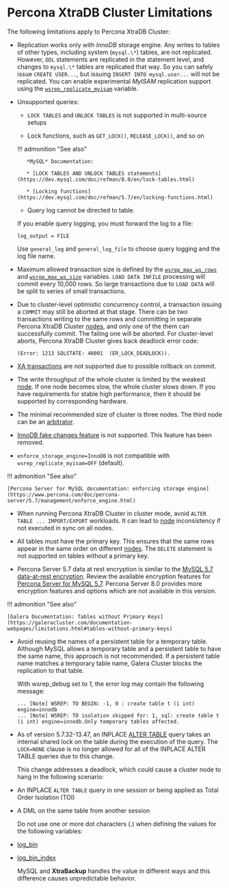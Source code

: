 # Percona XtraDB Cluster Limitations

The following limitations apply to Percona XtraDB Cluster:

* Replication works only with *InnoDB* storage engine.
Any writes to tables of other types, including system (`mysql.\*`) tables,
are not replicated.
However, `DDL` statements are replicated in the statement level,
and changes to `mysql.\*` tables are replicated that way.
So you can safely issue `CREATE USER...`,
but issuing `INSERT INTO mysql.user...` will not be replicated.
You can enable experimental *MyISAM* replication support
using the [`wsrep_replicate_myisam`](wsrep-system-index.md#wsrep_replicate_myisam) variable.

* Unsupported queries:

    * `LOCK TABLES` and `UNLOCK TABLES` is not supported in multi-source setups

    * Lock functions, such as `GET_LOCK()`, `RELEASE_LOCK()`, and so on

    !!! admonition "See also"

         *MySQL* Documentation:

         * [LOCK TABLES AND UNLOCK TABLES statements](https://dev.mysql.com/doc/refman/8.0/en/lock-tables.html)

         * [Locking functions](https://dev.mysql.com/doc/refman/5.7/en/locking-functions.html)

    * Query log cannot be directed to table.

  If you enable query logging, you must forward the log to a file:

  ```text
  log_output = FILE
  ```

  Use `general_log` and `general_log_file` to choose query logging
  and the log file name.

* Maximum allowed transaction size is defined by the [`wsrep_max_ws_rows`](wsrep-system-index.md#wsrep_max_ws_rows) and [`wsrep_max_ws_size`](wsrep-system-index.md#wsrep_max_ws_size) variables. 
  `LOAD DATA INFILE` processing will commit every 10,000 rows.
  So large transactions due to `LOAD DATA`
  will be split to series of small transactions.

* Due to cluster-level optimistic concurrency control, a
  transaction issuing a `COMMIT` may still be aborted at that stage.
  There can be two transactions writing to the same rows
  and committing in separate Percona XtraDB Cluster [nodes](glossary.md#node),
  and only one of the them can successfully commit.
  The failing one will be aborted.
  For cluster-level aborts, Percona XtraDB Cluster gives back deadlock error code:

  ```text
  (Error: 1213 SQLSTATE: 40001  (ER_LOCK_DEADLOCK)).
  ```

* [XA transactions](https://dev.mysql.com/doc/refman/5.7/en/xa.html) are not supported due to possible rollback on commit.

* The write throughput of the whole cluster is limited by the weakest [node](glossary.md#node_1).  If one node becomes slow, the whole cluster slows down. If you have requirements for stable high performance, then it should be supported by corresponding hardware.

* The minimal recommended size of cluster is three nodes.  The third node can be an [arbitrator](https://galeracluster.com/library/documentation/arbitrator.html).

* [InnoDB fake changes feature](https://www.percona.com/doc/percona-server/5.5/management/innodb_fake_changes.html) is not supported. This feature has been removed.

* `enforce_storage_engine=InnoDB` is not compatible with `wsrep_replicate_myisam=OFF` (default).

!!! admonition "See also"

    [Percona Server for MySQL documentation: enforcing storage engine](https://www.percona.com/doc/percona-server/5.7/management/enforce_engine.html)


* When running Percona XtraDB Cluster in cluster mode,
avoid `ALTER TABLE ... IMPORT/EXPORT` workloads. It can lead to [node](glossary.md#node_1) inconsistency if not executed in sync on all nodes.

* All tables must have the primary key. This ensures that the same rows appear
in the same order on different [nodes](glossary.md#node). The `DELETE` statement is not supported on tables without a primary key.

* Percona Server 5.7 data at rest encryption is similar to the [MySQL 5.7 data-at-rest encryption](https://dev.mysql.com/doc/refman/5.7/en/innodb-data-encryption.html). Review the available encryption features for [Percona Server for MySQL 5.7](https://www.percona.com/doc/percona-server/5.7/security/data-at-rest-encryption.html). Percona Server 8.0 provides more encryption features and options which are not available in this version.

!!! admonition "See also"

    [Galera Documentation: Tables without Primary Keys](https://galeracluster.com/documentation-webpages/limitations.html#tables-without-primary-keys)

* Avoid reusing the names of a persistent table for a temporary table. Although MySQL allows a temporary table and a persistent table to have the same name, this approach is not recommended. If a persistent table name matches a temporary table name, Galera Cluster blocks the replication to that table.

  With wsrep_debug set to *1*, the error log may contain the following message:

  ```text
  ... [Note] WSREP: TO BEGIN: -1, 0 : create table t (i int) engine=innodb
  ... [Note] WSREP: TO isolation skipped for: 1, sql: create table t (i int) engine=innodb.Only temporary tables affected.
  ```

* As of version 5.7.32-13.47, an INPLACE [ALTER TABLE](https://dev.mysql.com/doc/refman/5.7/en/alter-table.html)  query takes an internal shared lock on the table during the execution of the query. The `LOCK=NONE` clause is no longer allowed for all of the INPLACE ALTER TABLE queries due to this change.

  This change addresses a deadlock, which could cause a cluster node to hang in the following scenario:

* An INPLACE `ALTER TABLE` query in one session or being applied as Total Order Isolation (TOI)

* A DML on the same table from another session

  Do not use one or more dot characters (.) when defining the values for the following variables:

* [log_bin](https://dev.mysql.com/doc/refman/5.7/en/replication-options-binary-log.html#option_mysqld_log-bin)

* [log_bin_index](https://dev.mysql.com/doc/refman/5.7/en/replication-options-binary-loghtml#option_mysqld_log-bin-index)

  MySQL and **XtraBackup** handles the value in different ways and this difference causes unpredictable behavior.
